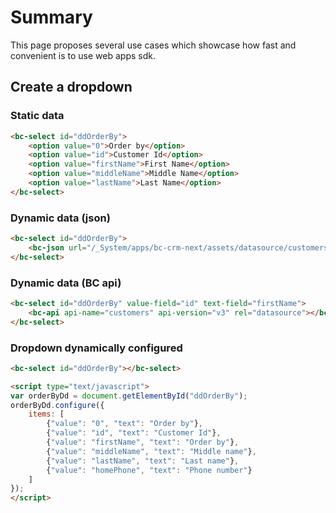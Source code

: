 # Summary

This page proposes several use cases which showcase how fast and convenient is to use web apps sdk.

## Create a dropdown

### Static data

```html
<bc-select id="ddOrderBy">
    <option value="0">Order by</option>
    <option value="id">Customer Id</option>
    <option value="firstName">First Name</option>
    <option value="middleName">Middle Name</option>
    <option value="lastName">Last Name</option>
</bc-select>
```

### Dynamic data (json)

```html
<bc-select id="ddOrderBy">
    <bc-json url="/_System/apps/bc-crm-next/assets/datasource/customers.json" rel="datasource"></bc-json>
</bc-select>
```

### Dynamic data (BC api)

```html
<bc-select id="ddOrderBy" value-field="id" text-field="firstName">
    <bc-api api-name="customers" api-version="v3" rel="datasource"></bc-json>
</bc-select>
```

### Dropdown dynamically configured

```html
<bc-select id="ddOrderBy"></bc-select>

<script type="text/javascript">
var orderByDd = document.getElementById("ddOrderBy");
orderByDd.configure({
    items: [
        {"value": "0", "text": "Order by"},
        {"value": "id", "text": "Customer Id"},
        {"value": "firstName", "text": "Order by"},
        {"value": "middleName", "text": "Middle name"},
        {"value": "lastName", "text": "Last name"},
        {"value": "homePhone", "text": "Phone number"}
    ]
});
</script>
```